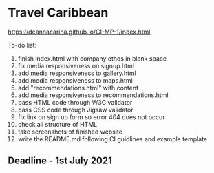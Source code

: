 # Travel Caribbean

https://deannacarina.github.io/CI-MP-1/index.html

To-do list:
1. finish index.html with company ethos in blank space
2. fix media responsiveness on signup.html
3. add media responsiveness to gallery.html
4. add media responsiveness to maps.html
5. add "recommendations.html" with content
6. add media responsiveness to recommendations.html
7. pass HTML code through W3C validator
8. pass CSS code through Jigsaw validator
9. fix link on sign up form so error 404 does not occur
10. check all structure of HTML
11. take screenshots of finished website
12. write the README.md following CI guidlines and example template

## Deadline - 1st July 2021

